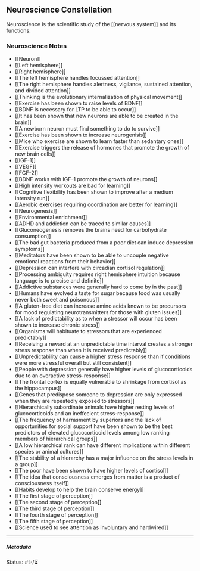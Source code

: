 ## Neuroscience Constellation

Neuroscience is the scientific study of the [[nervous system]] and its functions.

### Neuroscience Notes

- [[Neuron]]
- [[Left hemisphere]]
- [[Right hemisphere]]
- [[The left hemisphere handles focussed attention]]
- [[The right hemisphere handles alertness, vigilance, sustained attention, and divided attention]]
- [[Thinking is the evolutionary internalization of physical movement]]
- [[Exercise has been shown to raise levels of BDNF]]
- [[BDNF is necessary for LTP to be able to occur]]
- [[It has been shown that new neurons are able to be created in the brain]]
- [[A newborn neuron must find something to do to survive]]
- [[Exercise has been shown to increase neurogenisis]]
- [[Mice who exercise are shown to learn faster than sedantary ones]]
- [[Exercise triggers the release of hormones that promote the growth of new brain cells]]
- [[IGF-1]]
- [[VEGF]]
- [[FGF-2]]
- [[BDNF works with IGF-1 promote the growth of neurons]]
- [[High intensity workouts are bad for learning]]
- [[Cognitive flexibility has been shown to improve after a medium intensity run]]
- [[Aerobic exercises requiring coordination are better for learning]]
- [[Neurogenesis]]
- [[Environmental enrichment]]
- [[ADHD and addiction can be traced to similar causes]]
- [[Gluconeogenesis removes the brains need for carbohydrate consumption]]
- [[The bad gut bacteria produced from a poor diet can induce depression symptoms]]
- [[Meditators have been shown to be able to uncouple negative emotional reactions from their behavior]]
- [[Depression can interfere with circadian cortisol regulation]]
- [[Processing ambiguity requires right hemisphere intuition because language is to precise and definite]]
- [[Addictive substances were generally hard to come by in the past]]
- [[Humans have evolved a taste for sugar because food was usually never both sweet and poisonous]]
- [[A gluten-free diet can increase amino acids known to be precursors for mood regulating neurotransmitters for those with gluten issues]]
- [[A lack of predictability as to when a stressor will occur has been shown to increase chronic stress]]
- [[Organisms will habituate to stressors that are experienced predictably]]
- [[Receiving a reward at an unpredictable time interval creates a stronger stress response than when it is received predictably]]
- [[Unpredictability can cause a higher stress response than if conditions were more stressful overall but still consistent]]
- [[People with depression generally have higher levels of glucocorticoids due to an overactive stress-response]]
- [[The frontal cortex is equally vulnerable to shrinkage from cortisol as the hippocampus]]
- [[Genes that predispose someone to depression are only expressed when they are repeatedly exposed to stressors]]
- [[Hierarchically subordinate animals have higher resting levels of glucocorticoids and an ineffecient stress-response]]
- [[The frequency of harrasment by superiors and the lack of opportunities for social support have been shown to be the best predictors of elevated glucocorticoid levels among low ranking members of hierarchical groups]]
- [[A low hierarchical rank can have different implications within different species or animal cultures]]
- [[The stability of a hierarchy has a major influence on the stress levels in a group]]
- [[The poor have been shown to have higher levels of cortisol]]
- [[The idea that consciousness emerges from matter is a product of consciousness itself]]
- [[Habits develop to help the brain conserve energy]]
- [[The first stage of perception]]
- [[The second stage of perception]]
- [[The third stage of perception]]
- [[The fourth stage of perception]]
- [[The fifth stage of perception]]
- [[Science used to see attention as involuntary and hardwired]]

___

##### Metadata

Status: #✨/⏳ 